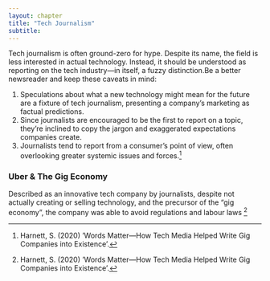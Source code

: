 ```yaml
---
layout: chapter
title: "Tech Journalism"
subtitle:
---
```


Tech journalism is often ground-zero for hype. Despite its name, the field is less interested in actual technology. Instead, it should be understood as reporting on the tech industry—in itself, a fuzzy distinction.Be a better newsreader and keep these caveats in mind:

1.	Speculations about what a new technology might mean for the future are a fixture of tech journalism, presenting a company’s marketing as factual predictions.
2.	Since journalists are encouraged to be the first to report on a topic, they’re inclined to copy the jargon and exaggerated expectations companies create.
3.	Journalists tend to report from a consumer’s point of view, often overlooking greater systemic issues and forces.[^1]

### Uber & The Gig Economy
Described as an innovative tech company by journalists, despite not actually creating or selling technology, and the precursor of the “gig economy”, the company was able to avoid regulations and labour laws [^1]

[^1]: Harnett, S. (2020) ’Words Matter—How Tech Media Helped Write Gig Companies into Existence’.